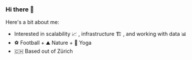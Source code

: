 ### Hi there 👋

Here's a bit about me: 

- Interested in scalability 📈 , infrastructure 🏗️ , and working with data 📊
- ⚽ Football + ⛰️ Nature + 🧘 Yoga
- 🇨🇭 Based out of Zürich


<!--
**murrayl9797/murrayl9797** is a ✨ _special_ ✨ repository because its `README.md` (this file) appears on your GitHub profile.

Here are some ideas to get you started:

- 🔭 I’m currently working on ...
- 🌱 I’m currently learning ...
- 👯 I’m looking to collaborate on ...
- 🤔 I’m looking for help with ...
- 💬 Ask me about ...
- 📫 How to reach me: ...
- 😄 Pronouns: ...
- ⚡ Fun fact: ...
-->
